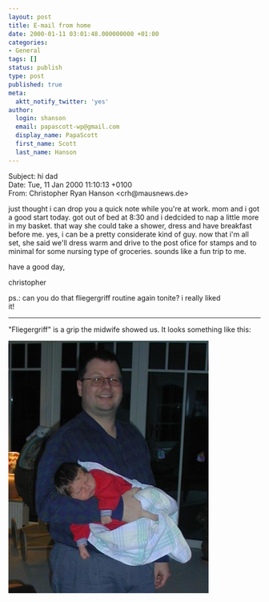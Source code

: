 ```yaml
---
layout: post
title: E-mail from home
date: 2000-01-11 03:01:48.000000000 +01:00
categories:
- General
tags: []
status: publish
type: post
published: true
meta:
  aktt_notify_twitter: 'yes'
author:
  login: shanson
  email: papascott-wp@gmail.com
  display_name: PapaScott
  first_name: Scott
  last_name: Hanson
---
```

<p>Subject: hi dad<br />
Date: Tue, 11 Jan 2000 11:10:13 +0100<br />
From: Christopher Ryan Hanson &lt;crh@mausnews.de></p>
<p>just thought i can drop you a quick note while you're at work. mom and i got a good start today. got out of bed at 8:30 and i dedcided to nap a little more in my basket. that way she could take a shower, dress and have breakfast before me. yes, i can be a pretty considerate kind of guy. now that i'm all set, she said we'll dress warm and drive to the post ofice for stamps and to minimal for some nursing type of groceries. sounds like a fun trip to me.</p>
<p>have a good day,</p>
<p>christopher</p>
<p>ps.: can you do that fliegergriff routine again tonite? i really liked<br />
it!</p>
<hr />
"Fliegergriff" is a grip the midwife showed us. It looks something like this:</p>
<p><img src="/wordpress/wp-content/uploads/2000/01/crh0111.jpg" height="504" width="400" border="0" alt="crh0111.jpg: " /></p>
